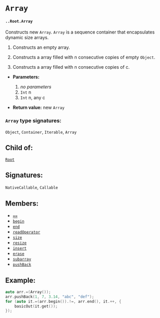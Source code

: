 # `Array`

#### `..Root.Array`

Constructs new `Array`. `Array` is a sequence container that encapsulates dynamic size arrays.

1. Constructs an empty array.

2. Constructs a array filled with n consecutive copies of empty `Object`.

3. Constructs a array filled with n consecutive copies of c.

* **Parameters:**

    1. _no parameters_
    2. `Int` n
    3. `Int` n, any c

* **Return value:** new `Array`

### `Array` type signatures:

`Object`, `Container`, `Iterable`, `Array`

## Child of:

[`Root`](docs..Root.md)

## Signatures:

`NativeCallable`, `Callable`

## Members:

- [`==`](docs..Root.Array.==.md)
- [`begin`](docs..Root.Array.begin.md)
- [`end`](docs..Root.Array.end.md)
- [`readOperator`](docs..Root.Array.readOperator.md)
- [`size`](docs..Root.Array.size.md)
- [`resize`](docs..Root.Array.resize.md)
- [`insert`](docs..Root.Array.insert.md)
- [`erase`](docs..Root.Array.erase.md)
- [`subarray`](docs..Root.Array.subarray.md)
- [`pushBack`](docs..Root.Array.pushBack.md)

## Example:

```c
auto arr.=(Array());
arr.pushBack(1, 7, 3.14, "abc", "def");
for (auto it.=(arr.begin()).!=, arr.end(), it.++, {
    basicOut(it.get());
});
```

